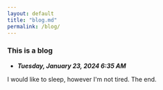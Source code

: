 ```yaml
---
layout: default
title: "blog.md"
permalink: /blog/
---
```


### This is a blog
- ***Tuesday, January 23, 2024 6:35 AM***

I would like to sleep, however I'm not tired. The end. 
